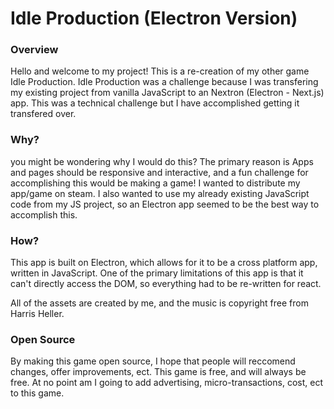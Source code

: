 # Idle Production (Electron Version)

### Overview

Hello and welcome to my project! This is a re-creation of my other game Idle Production. Idle Production was a challenge because I was transfering my existing project from vanilla JavaScript to an Nextron (Electron - Next.js) app. This was a technical challenge but I have accomplished getting it transfered over. 

### Why?

you might be wondering why I would do this? The primary reason is Apps and pages should be responsive and interactive, and a fun challenge for accomplishing this would be making a game! I wanted to distribute my app/game on steam. I also wanted to use my already existing JavaScript code from my JS project, so an Electron app seemed to be the best way to accomplish this.

### How?

This app is built on Electron, which allows for it to be a cross platform app, written in JavaScript. One of the primary limitations of this app is that it can't directly access the DOM, so everything had to be re-written for react. 

All of the assets are created by me, and the music is copyright free from Harris Heller. 

### Open Source

By making this game open source, I hope that people will reccomend changes, offer improvements, ect. This game is free, and will always be free. At no point am I going to add advertising, micro-transactions, cost, ect to this game. 
